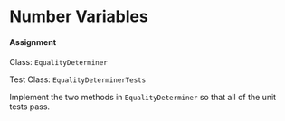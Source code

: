 # Number Variables

#### Assignment

Class: `EqualityDeterminer`

Test Class: `EqualityDeterminerTests`

Implement the two methods in `EqualityDeterminer` so that all of the unit tests pass.